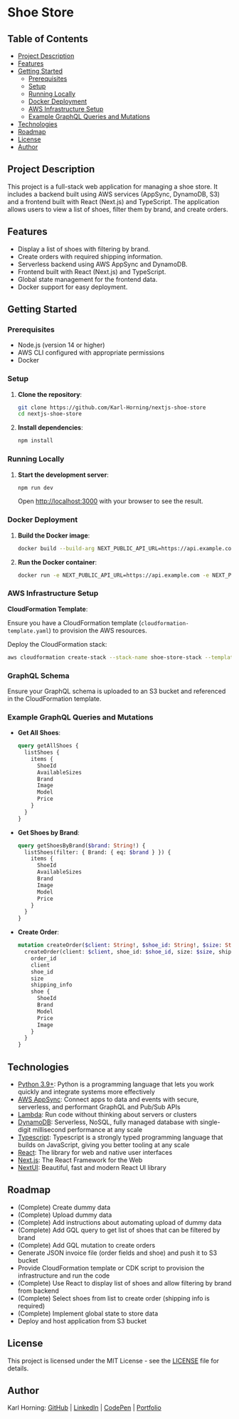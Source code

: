 # Shoe Store

## Table of Contents

- [Project Description](#project-description)
- [Features](#features)
- [Getting Started](#getting-started)
  - [Prerequisites](#prerequisites)
  - [Setup](#setup)
  - [Running Locally](#running-locally)
  - [Docker Deployment](#docker-deployment)
  - [AWS Infrastructure Setup](#aws-infrastructure-setup)
  - [Example GraphQL Queries and Mutations](#example-graphql-queries-and-mutations)
- [Technologies](#technologies)
- [Roadmap](#roadmap)
- [License](#license)
- [Author](#author)

## Project Description

This project is a full-stack web application for managing a shoe store. It includes a backend built using AWS services (AppSync, DynamoDB, S3) and a frontend built with React (Next.js) and TypeScript. The application allows users to view a list of shoes, filter them by brand, and create orders. 

## Features

- Display a list of shoes with filtering by brand.
- Create orders with required shipping information.
- Serverless backend using AWS AppSync and DynamoDB.
- Frontend built with React (Next.js) and TypeScript.
- Global state management for the frontend data.
- Docker support for easy deployment.

## Getting Started

### Prerequisites

- Node.js (version 14 or higher)
- AWS CLI configured with appropriate permissions
- Docker

### Setup

1. **Clone the repository**:

   ```bash
   git clone https://github.com/Karl-Horning/nextjs-shoe-store
   cd nextjs-shoe-store
   ```

2. **Install dependencies**:

   ```bash
   npm install
   ```

### Running Locally

1. **Start the development server**:

   ```bash
   npm run dev
   ```

   Open [http://localhost:3000](http://localhost:3000) with your browser to see the result.

### Docker Deployment

1. **Build the Docker image**:

   ```bash
   docker build --build-arg NEXT_PUBLIC_API_URL=https://api.example.com --build-arg NEXT_PUBLIC_API_KEY=the-api-key -t shoe-store .
   ```

2. **Run the Docker container**:

   ```bash
   docker run -e NEXT_PUBLIC_API_URL=https://api.example.com -e NEXT_PUBLIC_API_KEY=the-api-key -p 3000:3000 shoe-store
   ```

### AWS Infrastructure Setup

**CloudFormation Template**:

   Ensure you have a CloudFormation template (`cloudformation-template.yaml`) to provision the AWS resources.

   Deploy the CloudFormation stack:

   ```bash
   aws cloudformation create-stack --stack-name shoe-store-stack --template-body file://cloudformation-template.yaml --capabilities CAPABILITY_IAM
   ```

### GraphQL Schema

Ensure your GraphQL schema is uploaded to an S3 bucket and referenced in the CloudFormation template.

### Example GraphQL Queries and Mutations

- **Get All Shoes**:

  ```graphql
  query getAllShoes {
    listShoes {
      items {
        ShoeId
        AvailableSizes
        Brand
        Image
        Model
        Price
      }
    }
  }
  ```

- **Get Shoes by Brand**:

  ```graphql
  query getShoesByBrand($brand: String!) {
    listShoes(filter: { Brand: { eq: $brand } }) {
      items {
        ShoeId
        AvailableSizes
        Brand
        Image
        Model
        Price
      }
    }
  }
  ```

- **Create Order**:

  ```graphql
  mutation createOrder($client: String!, $shoe_id: String!, $size: String!, $shipping_info: String!) {
    createOrder(client: $client, shoe_id: $shoe_id, size: $size, shipping_info: $shipping_info) {
      order_id
      client
      shoe_id
      size
      shipping_info
      shoe {
        ShoeId
        Brand
        Model
        Price
        Image
      }
    }
  }
  ```

## Technologies

- [Python 3.9+](https://www.python.org): Python is a programming language that lets you work quickly
and integrate systems more effectively
- [AWS AppSync](https://aws.amazon.com/appsync/): Connect apps to data and events with secure, serverless, and performant GraphQL and Pub/Sub APIs
- [Lambda](https://aws.amazon.com/lambda/): Run code without thinking about servers or clusters
- [DynamoDB](https://aws.amazon.com/dynamodb/): Serverless, NoSQL, fully managed database with single-digit millisecond performance at any scale
- [Typescript](https://www.typescriptlang.org): Typescript is a strongly typed programming language that builds on JavaScript, giving you better tooling at any scale
- [React](https://react.dev): The library for web and native user interfaces
- [Next.js](https://nextjs.org/): The React Framework for the Web
- [NextUI](https://nextui.org/): Beautiful, fast and modern React UI library

## Roadmap

- (Complete) Create dummy data
- (Complete) Upload dummy data
- (Complete) Add instructions about automating upload of dummy data
- (Complete) Add GQL query to get list of shoes that can be filtered by brand
- (Complete) Add GQL mutation to create orders
- Generate JSON invoice file (order fields and shoe) and push it to S3 bucket
- Provide CloudFormation template or CDK script to provision the infrastructure and run the code
- (Complete) Use React to display list of shoes and allow filtering by brand from backend
- (Complete) Select shoes from list to create order (shipping info is required)
- (Complete) Implement global state to store data
- Deploy and host application from S3 bucket

## License

This project is licensed under the MIT License - see the [LICENSE](LICENSE) file for details.

## Author

Karl Horning: [GitHub](https://github.com/Karl-Horning/) | [LinkedIn](https://www.linkedin.com/in/karl-horning/) | [CodePen](https://codepen.io/karlhorning) | [Portfolio](http://karl-horning.github.io)